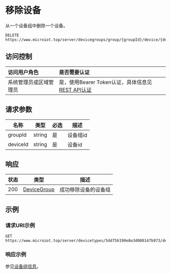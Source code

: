 # 移除设备

从一个设备组中删除一个设备。

``` HTTP
DELETE https://www.microiot.top/server/devicegroups/group/{groupId}/device/{deviceId}
```
## 访问控制

| 访问用户角色           | 是否需要认证                                 |
| :--------------------- | :------------------------------------------- |
| 系统管理员或区域管理员 | 是，使用Bearer Token认证，具体信息见[REST API认证](../api.md) |

## 请求参数

| 名称     | 类型   | 必选 | 描述     |
| -------- | ------ | ---- | -------- |
| groupId  | string | 是   | 设备组id |
| deviceId | string | 是   | 设备id   |

## 响应

| 状态 | 类型                       | 描述                 |
| ---- | -------------------------- | -------------------- |
| 200  | [DeviceGroup](#devicetype) | 成功移除设备的设备组 |

## 示例

### 请求URI示例

``` HTTP
GET https://www.microiot.top/server/devicetypes/5dd756190e8e3d000147b973/device/5dd78d800e8e3d000147b976
```

### 响应示例

参见[设备组信息](adddevicegroup.md#_7)。
